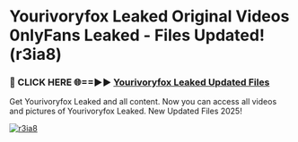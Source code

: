 # Yourivoryfox Leaked Original Videos 0nlyFans Leaked - Files Updated! (r3ia8)

<h3>🔴 CLICK HERE 🌐==►► <a href="https://tinyurl.com/ehrbuxhb" rel="nofollow">Yourivoryfox Leaked Updated Files</a></h3>

Get Yourivoryfox Leaked and all content. Now you can access all videos and pictures of Yourivoryfox Leaked. New Updated Files 2025!

[![r3ia8](https://i.imgur.com/lVYEuWS.gif)](https://tinyurl.com/ehrbuxhb)
